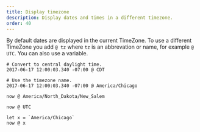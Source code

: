 ```yaml
---
title: Display timezone
description: Display dates and times in a different timezone.
order: 40
---
```

By default dates are displayed in the current TimeZone. To use a different TimeZone you add
`@ tz`  where `tz` is an abbrevation or name, for example `@ UTC`. You can also use a variable.

```
# Convert to central daylight time.
2017-06-17 12:00:03.340 -07:00 @ CDT

# Use the timezone name.
2017-06-17 12:00:03.340 -07:00 @ America/Chicago

now @ America/North_Dakota/New_Salem

now @ UTC

let x = `America/Chicago`
now @ x
```
